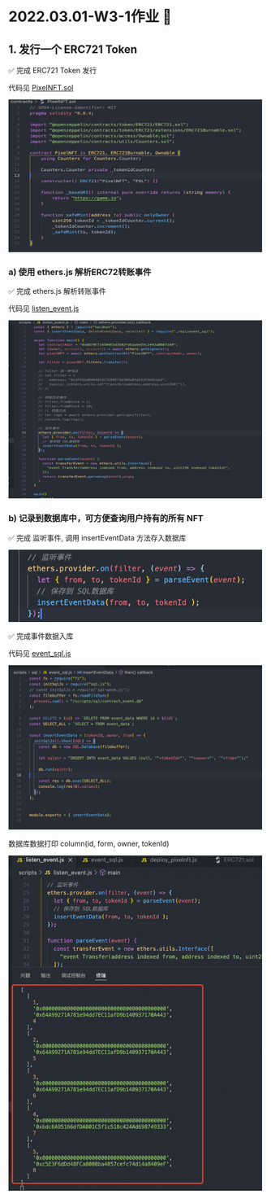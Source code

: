 # 2022.03.01-W3-1作业 📔

## 1. 发⾏⼀个 ERC721 Token

✅ 完成 ERC721 Token 发行

代码见 [PixelNFT.sol](https://github.com/ruiuu/assignment/blob/main/w3-2/w3-2_code/PixelNFT.sol)

  <img style="width:500px;height:300px" src="./2022-03-13-16-19-54.png"  alt="见根目录图片"/>

### a) 使⽤ ethers.js 解析ERC72转账事件

✅ 完成 ethers.js 解析转账事件

代码见 [listen_event.js](https://github.com/ruiuu/assignment/blob/main/w3-2/w3-2_code/listen_event.js)

<img style="width:500px;height:350px" src="./2022-03-13-16-22-56.png"  alt="见根目录图片"/>


### b) 记录到数据库中，可⽅便查询⽤户持有的所有 NFT

✅ 完成 监听事件, 调用 insertEventData 方法存入数据库

<img style="width:500px;height110px" src="./2022-03-13-16-24-37.png"  alt="见根目录图片"/>

✅ 完成事件数据入库

代码见 [event_sql.js](https://github.com/ruiuu/assignment/blob/main/w3-2/w3-2_code/event_sql.js)

<img style="width:500px;height110px" src="./2022-03-13-16-26-15.png"  alt="见根目录图片"/>

数据库数据打印 column(id, form, owner, tokenId)

<img style="width:500px;height110px" src="./2022-03-13-16-32-59.png"  alt="见根目录图片"/>


